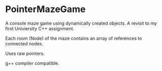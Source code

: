 # PointerMazeGame

A console maze game using dynamically created objects. A revisit to my first Univiersity C++ assignment.

Each room (Node) of the maze contains an array of references to connected nodes.

Uses raw pointers.  

g++ compiler compatible. 




